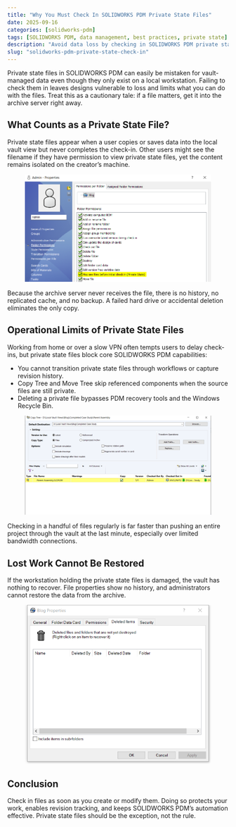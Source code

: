 ```yaml
---
title: "Why You Must Check In SOLIDWORKS PDM Private State Files"
date: 2025-09-16
categories: [solidworks-pdm]
tags: [SOLIDWORKS PDM, data management, best practices, private state]
description: "Avoid data loss by checking in SOLIDWORKS PDM private state files and understanding their limitations."
slug: "solidworks-pdm-private-state-check-in"
---
```


<p>Private state files in SOLIDWORKS PDM can easily be mistaken for vault-managed data even though they only exist on a local workstation. Failing to check them in leaves designs vulnerable to loss and limits what you can do with the files. Treat this as a cautionary tale: if a file matters, get it into the archive server right away.</p>

<h2>What Counts as a Private State File?</h2>

<p>Private state files appear when a user copies or saves data into the local vault view but never completes the check-in. Other users might see the filename if they have permission to view private state files, yet the content remains isolated on the creator&rsquo;s machine.</p>

<figure>
  <img src="/assets/images/04-01-2021-10-41-58.png" alt="Folder permission allowing users to see private state files" />
</figure>

<p>Because the archive server never receives the file, there is no history, no replicated cache, and no backup. A failed hard drive or accidental deletion eliminates the only copy.</p>

<h2>Operational Limits of Private State Files</h2>

<p>Working from home or over a slow VPN often tempts users to delay check-ins, but private state files block core SOLIDWORKS PDM capabilities:</p>

<ul>
  <li>You cannot transition private state files through workflows or capture revision history.</li>
  <li>Copy Tree and Move Tree skip referenced components when the source files are still private.</li>
  <li>Deleting a private file bypasses PDM recovery tools and the Windows Recycle Bin.</li>
</ul>

<figure>
  <img src="/assets/images/04-01-2021-10-38-57.png" alt="Copy Tree dialog excluding references for private state files" />
</figure>

<p>Checking in a handful of files regularly is far faster than pushing an entire project through the vault at the last minute, especially over limited bandwidth connections.</p>

<h2>Lost Work Cannot Be Restored</h2>

<p>If the workstation holding the private state files is damaged, the vault has nothing to recover. File properties show no history, and administrators cannot restore the data from the archive.</p>

<figure>
  <img src="/assets/images/04-01-2021-10-54-26.png" alt="SOLIDWORKS PDM properties showing no recovery options for private files" />
</figure>

<h2>Conclusion</h2>

<p>Check in files as soon as you create or modify them. Doing so protects your work, enables revision tracking, and keeps SOLIDWORKS PDM&rsquo;s automation effective. Private state files should be the exception, not the rule.</p>
